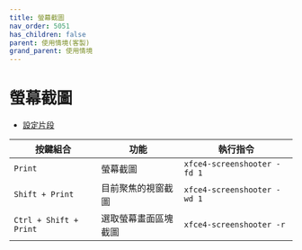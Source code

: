 ```yaml
---
title: 螢幕截圖
nav_order: 5051
has_children: false
parent: 使用情境(客製)
grand_parent: 使用情境
---
```



# 螢幕截圖

* [設定片段](https://github.com/samwhelp/note-about-xfce/blob/gh-pages/_demo/config/xfce-config/main/config/xfce4/xfconf/xfce-perchannel-xml/xfce4-keyboard-shortcuts.xml#L83)

| 按鍵組合      | 功能                 | 執行指令   |
| ------------- | -------------------- | ---------- |
| `Print`       | 螢幕截圖             | `xfce4-screenshooter -fd 1`    |
| `Shift + Print` | 目前聚焦的視窗截圖  | `xfce4-screenshooter -wd 1` |
| `Ctrl + Shift + Print` | 選取螢幕畫面區塊截圖 | `xfce4-screenshooter -r` |
